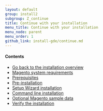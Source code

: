 ```yaml
---
layout: default
group: install2
subgroup: Z_continue
title: Continue with your installation
menu_title: Continue with your installation
menu_node: parent
menu_order: 1
github_link: install-gde/continue.md
---
```


#### Contents

*	<a href="{{ site.gdeurl }}install-gde/back-intro.html">Go back to the installation overview</a>
*	<a href="{{ site.gdeurl }}install-gde/system-requirements.html">Magento system requirements</a>
*	<a href="{{ site.gdeurl }}install-gde/prereq/prereq-overview.html">Prerequisites</a>
*	<a href="{{ site.gdeurl }}install-gde/install/pre-install.html">Pre-installation</a>
*	<a href="{{ site.gdeurl }}install-gde/install/install-web.html">Setup Wizard installation</a>
*	<a href="{{ site.gdeurl }}install-gde/install/install-cli.html">Command line installation</a>
*	<a href="{{ site.gdeurl }}install-gde/install/sample-data.html">Optional Magento sample data</a>
*	<a href="{{ site.gdeurl }}install-gde/install/verify.html">Verify the installation</a>

